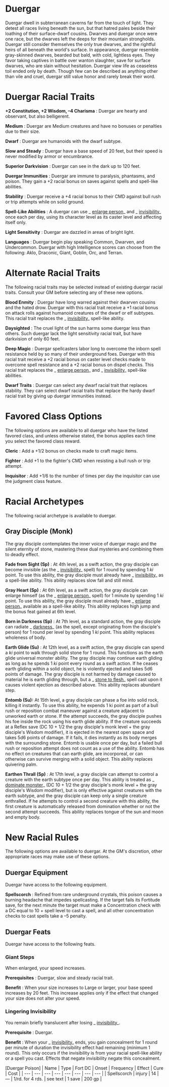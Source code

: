 # Duergar

Duergar dwell in subterranean caverns far from the touch of light. They detest all races living beneath the sun, but that hatred pales beside their loathing of their surface-dwarf cousins. Dwarves and duergar once were one race, but the dwarves left the deeps for their mountain strongholds. Duergar still consider themselves the only true dwarves, and the rightful heirs of all beneath the world's surface. In appearance, duergar resemble gray-skinned dwarves, bearded but bald, with cold, lightless eyes. They favor taking captives in battle over wanton slaughter, save for surface dwarves, who are slain without hesitation. Duergar view life as ceaseless toil ended only by death. Though few can be described as anything other than vile and cruel, duergar still value honor and rarely break their word.

# Duergar Racial Traits

**+2 Constitution, +2 Wisdom, –4 Charisma** : Duergar are hearty and observant, but also belligerent.

**Medium** : Duergar are Medium creatures and have no bonuses or penalties due to their size.

**Dwarf** : Duergar are humanoids with the dwarf subtype.

**Slow and Steady** : Duergar have a base speed of 20 feet, but their speed is never modified by armor or encumbrance.

**Superior Darkvision** : Duergar can see in the dark up to 120 feet.

**Duergar Immunities** : Duergar are immune to paralysis, phantasms, and poison. They gain a +2 racial bonus on saves against spells and spell-like abilities.

**Stability** : Duergar receive a +4 racial bonus to their CMD against bull rush or trip attempts while on solid ground.

**Spell-Like Abilities** : A duergar can use _ [enlarge person](spells/enlargePerson.md#_enlarge-person)_ and _ [invisibility](spells/invisibility.md#_invisibility)_ once each per day, using its character level as its caster level and affecting itself only.

**Light Sensitivity** : Duergar are dazzled in areas of bright light.

**Languages** : Duergar begin play speaking Common, Dwarven, and Undercommon. Duergar with high Intelligence scores can choose from the following: Aklo, Draconic, Giant, Goblin, Orc, and Terran.

# Alternate Racial Traits

The following racial traits may be selected instead of existing duergar racial traits. Consult your GM before selecting any of these new options.

**Blood Enmity** : Duergar have long warred against their dwarven cousins and the hated drow. Duergar with this racial trait receive a +1 racial bonus on attack rolls against humanoid creatures of the dwarf or elf subtypes. This racial trait replaces the _ [invisibility](spells/invisibility.md#_invisibility)_ spell-like ability.

**Daysighted** : The cruel light of the sun harms some duergar less than others. Such duergar lack the light sensitivity racial trait, but have darkvision of only 60 feet.

**Deep Magic** : Duergar spellcasters labor long to overcome the inborn spell resistance held by so many of their underground foes. Duergar with this racial trait receive a +2 racial bonus on caster level checks made to overcome spell resistance and a +2 racial bonus on dispel checks. This racial trait replaces the _ [enlarge person](spells/enlargePerson.md#_enlarge-person)_ and _ [invisibility](spells/invisibility.md#_invisibility)_ spell-like abilities.

**Dwarf Traits** : Duergar can select any dwarf racial trait that replaces stability. They can select dwarf racial traits that replace the hardy dwarf racial trait by giving up duergar immunities instead.

# Favored Class Options

The following options are available to all duergar who have the listed favored class, and unless otherwise stated, the bonus applies each time you select the favored class reward.

**Cleric** : Add a +1/2 bonus on checks made to craft magic items.

**Fighter** : Add +1 to the fighter's CMD when resisting a bull rush or trip attempt.

**Inquisitor** : Add +1/6 to the number of times per day the inquisitor can use the judgment class feature.

# Racial Archetypes

The following racial archetype is available to duergar.

## Gray Disciple (Monk)

The gray disciple contemplates the inner voice of duergar magic and the silent eternity of stone, mastering these dual mysteries and combining them to deadly effect.

**Fade from Sight (Sp)** : At 4th level, as a swift action, the gray disciple can become invisible (as the _ [invisibility](spells/invisibility.md#_invisibility)_ spell) for 1 round by spending 1 _ki_ point. To use this ability, the gray disciple must already have _ [invisibility](spells/invisibility.md#_invisibility)_ as a spell-like ability. This ability replaces slow fall and still mind.

**Gray Heart (Sp)** : At 6th level, as a swift action, the gray disciple can enlarge himself (as the _ [enlarge person](spells/enlargePerson.md#_enlarge-person)_ spell) for 1 minute by spending 1 _ki_ point. To use this ability, the gray disciple must already have _ [enlarge person](spells/enlargePerson.md#_enlarge-person)_ available as a spell-like ability. This ability replaces high jump and the bonus feat gained at 6th level.

**Born in Darkness (Sp)** : At 7th level, as a standard action, the gray disciple can radiate _ [darkness](spells/darkness.md#_darkness)_ (as the spell, except originating from the disciple's person) for 1 round per level by spending 1 _ki_ point. This ability replaces wholeness of body.

**Earth Glide (Su)** : At 12th level, as a swift action, the gray disciple can spend a _ki_ point to walk through solid stone for 1 round. This functions as the earth glide universal monster ability. The gray disciple may continue earth gliding as long as he spends 1 _ki_ point every round as a swift action. If he ceases earth gliding within a solid object, he is violently ejected and takes 5d6 points of damage. The gray disciple is not harmed by damage caused to material he is earth gliding through, but a _ [stone to flesh](spells/stoneToFlesh.md#_stone-to-flesh)_ spell cast upon it causes violent ejection as described above. This ability replaces abundant step.

**Entomb (Su):** At 15th level, a gray disciple can phase a foe into solid rock, killing it instantly. To use this ability, he expends 1 ki point as part of a bull rush or reposition combat maneuver against a creature adjacent to unworked earth or stone. If the attempt succeeds, the gray disciple pushes his foe inside the rock using his earth glide ability. If the creature succeeds at a Reflex save (DC 10 + 1/2 the gray disciple's monk level + the gray disciple's Wisdom modifier), it is ejected in the nearest open space and takes 5d6 points of damage. If it fails, it dies instantly as its body merges with the surrounding stone. Entomb is usable once per day, but a failed bull rush or reposition attempt does not count as a use of the ability. Entomb has no effect on creatures that can earth glide, are incorporeal, or can otherwise can survive merging with a solid object. This ability replaces quivering palm.

**Earthen Thrall (Sp)** : At 17th level, a gray disciple can attempt to control a creature with the earth subtype once per day. This ability is treated as _ [dominate monster](spells/dominateMonster.md#_dominate-monster)_ (DC 10 + 1/2 the gray disciple's monk level + the gray disciple's Wisdom modifier), but is only effective against creatures with the earth subtype, and the gray disciple can keep only a single creature enthralled. If he attempts to control a second creature with this ability, the first creature is automatically released from domination whether or not the second attempt succeeds. This ability replaces tongue of the sun and moon and empty body.

# New Racial Rules

The following options are available to duergar. At the GM's discretion, other appropriate races may make use of these options.

## Duergar Equipment

Duergar have access to the following equipment.

**Spellscorch** : Refined from rare underground crystals, this poison causes a burning headache that impedes spellcasting. If the target fails its Fortitude save, for the next minute the target must make a Concentration check with a DC equal to 10 + spell level to cast a spell, and all other concentration checks to cast spells take a –5 penalty.

## Duergar Feats

Duergar have access to the following feats.

### Giant Steps

When enlarged, your speed increases.

**Prerequisites** : Duergar, slow and steady racial trait.

**Benefit** : When your size increases to Large or larger, your base speed increases by 20 feet. This increase applies only if the effect that changed your size does not alter your speed.

### Lingering Invisibility

You remain briefly translucent after losing _ [invisibility](spells/invisibility.md#_invisibility)_.

**Prerequisite** : Duergar.

**Benefit** : When your _ [invisibility](spells/invisibility.md#_invisibility)_ ends, you gain concealment for 1 round per minute of duration the invisibility effect had remaining (minimum 1 round). This only occurs if the invisibility is from your racial spell-like ability or a spell you cast. Effects that negate invisibility negate this concealment.

[Duergar Poison]
| Name | Type | Fort DC | Onset | Frequency | Effect | Cure | Cost |
| --- | --- | --- | --- | --- | --- | --- | --- |
| Spellscorch | injury | 14 | — | 1/rd. for 4 rds. | see text | 1 save | 200 gp |

